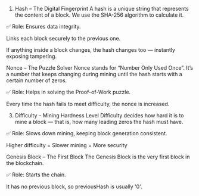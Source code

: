 1. Hash – The Digital Fingerprint
A hash is a unique string that represents the content of a block.
We use the SHA-256 algorithm to calculate it.

✅ Role:
Ensures data integrity.

Links each block securely to the previous one.

If anything inside a block changes, the hash changes too — instantly exposing tampering.

Nonce – The Puzzle Solver
Nonce stands for “Number Only Used Once”. It’s a number that keeps changing during mining until the hash starts with a certain number of zeros.

✅ Role:
Helps in solving the Proof-of-Work puzzle.

Every time the hash fails to meet difficulty, the nonce is increased.

3. Difficulty – Mining Hardness Level
Difficulty decides how hard it is to mine a block — that is, how many leading zeros the hash must have.

✅ Role:
Slows down mining, keeping block generation consistent.

Higher difficulty = Slower mining = More security

Genesis Block – The First Block
The Genesis Block is the very first block in the blockchain.

✅ Role:
Starts the chain.

It has no previous block, so previousHash is usually '0'.
